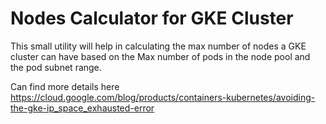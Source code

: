 # Nodes Calculator for GKE Cluster


This small utility will help in calculating the max number of nodes a GKE cluster can have based on the Max number of pods in the node pool and the pod subnet range.


Can find more details here https://cloud.google.com/blog/products/containers-kubernetes/avoiding-the-gke-ip_space_exhausted-error